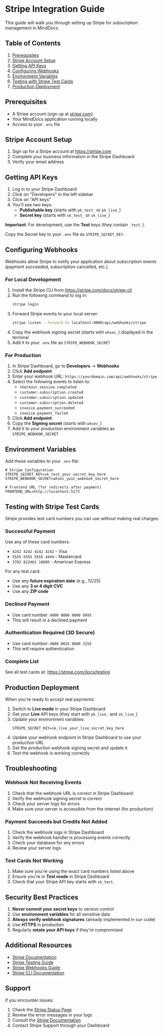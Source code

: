 # Stripe Integration Guide

This guide will walk you through setting up Stripe for subscription management in MindDocs.

## Table of Contents
1. [Prerequisites](#prerequisites)
2. [Stripe Account Setup](#stripe-account-setup)
3. [Getting API Keys](#getting-api-keys)
4. [Configuring Webhooks](#configuring-webhooks)
5. [Environment Variables](#environment-variables)
6. [Testing with Stripe Test Cards](#testing-with-stripe-test-cards)
7. [Production Deployment](#production-deployment)

## Prerequisites

- A Stripe account (sign up at [stripe.com](https://stripe.com))
- Your MindDocs application running locally
- Access to your `.env` file

## Stripe Account Setup

1. Sign up for a Stripe account at https://stripe.com
2. Complete your business information in the Stripe Dashboard
3. Verify your email address

## Getting API Keys

1. Log in to your Stripe Dashboard
2. Click on "Developers" in the left sidebar
3. Click on "API keys"
4. You'll see two keys:
   - **Publishable key** (starts with `pk_test_` or `pk_live_`)
   - **Secret key** (starts with `sk_test_` or `sk_live_`)

**Important**: For development, use the **Test** keys (they contain `_test_`).

Copy the Secret key to your `.env` file as `STRIPE_SECRET_KEY`.

## Configuring Webhooks

Webhooks allow Stripe to notify your application about subscription events (payment succeeded, subscription cancelled, etc.).

### For Local Development

1. Install the Stripe CLI from https://stripe.com/docs/stripe-cli
2. Run the following command to log in:
   ```bash
   stripe login
   ```
3. Forward Stripe events to your local server:
   ```bash
   stripe listen --forward-to localhost:8000/api/webhooks/stripe
   ```
4. Copy the webhook signing secret (starts with `whsec_`) displayed in the terminal
5. Add it to your `.env` file as `STRIPE_WEBHOOK_SECRET`

### For Production

1. In Stripe Dashboard, go to **Developers** → **Webhooks**
2. Click **Add endpoint**
3. Enter your webhook URL: `https://yourdomain.com/api/webhooks/stripe`
4. Select the following events to listen to:
   - `checkout.session.completed`
   - `customer.subscription.created`
   - `customer.subscription.updated`
   - `customer.subscription.deleted`
   - `invoice.payment_succeeded`
   - `invoice.payment_failed`
5. Click **Add endpoint**
6. Copy the **Signing secret** (starts with `whsec_`)
7. Add it to your production environment variables as `STRIPE_WEBHOOK_SECRET`

## Environment Variables

Add these variables to your `.env` file:

```env
# Stripe Configuration
STRIPE_SECRET_KEY=sk_test_your_secret_key_here
STRIPE_WEBHOOK_SECRET=whsec_your_webhook_secret_here

# Frontend URL (for redirects after payment)
FRONTEND_URL=http://localhost:5173
```

## Testing with Stripe Test Cards

Stripe provides test card numbers you can use without making real charges:

### Successful Payment

Use any of these card numbers:
- `4242 4242 4242 4242` - Visa
- `5555 5555 5555 4444` - Mastercard
- `3782 822463 10005` - American Express

For any test card:
- Use any **future expiration date** (e.g., 12/25)
- Use any **3 or 4 digit CVC**
- Use any **ZIP code**

### Declined Payment

- Use card number: `4000 0000 0000 9995`
- This will result in a declined payment

### Authentication Required (3D Secure)

- Use card number: `4000 0025 0000 3155`
- This will require authentication

### Complete List

See all test cards at: https://stripe.com/docs/testing

## Production Deployment

When you're ready to accept real payments:

1. Switch to **Live mode** in your Stripe Dashboard
2. Get your **Live** API keys (they start with `pk_live_` and `sk_live_`)
3. Update your environment variables:
   ```env
   STRIPE_SECRET_KEY=sk_live_your_live_secret_key_here
   ```
4. Update your webhook endpoint in Stripe Dashboard to use your production URL
5. Get the production webhook signing secret and update it
6. Test the webhook is working correctly

## Troubleshooting

### Webhook Not Receiving Events

1. Check that the webhook URL is correct in Stripe Dashboard
2. Verify the webhook signing secret is correct
3. Check your server logs for errors
4. Make sure your server is accessible from the internet (for production)

### Payment Succeeds but Credits Not Added

1. Check the webhook logs in Stripe Dashboard
2. Verify the webhook handler is processing events correctly
3. Check your database for any errors
4. Review your server logs

### Test Cards Not Working

1. Make sure you're using the exact card numbers listed above
2. Ensure you're in **Test mode** in Stripe Dashboard
3. Check that your Stripe API key starts with `sk_test_`

## Security Best Practices

1. **Never commit your secret keys** to version control
2. Use **environment variables** for all sensitive data
3. **Always verify webhook signatures** (already implemented in our code)
4. Use **HTTPS** in production
5. Regularly **rotate your API keys** if they're compromised

## Additional Resources

- [Stripe Documentation](https://stripe.com/docs)
- [Stripe Testing Guide](https://stripe.com/docs/testing)
- [Stripe Webhooks Guide](https://stripe.com/docs/webhooks)
- [Stripe CLI Documentation](https://stripe.com/docs/stripe-cli)

## Support

If you encounter issues:
1. Check the [Stripe Status Page](https://status.stripe.com/)
2. Review the error messages in your logs
3. Consult the [Stripe Documentation](https://stripe.com/docs)
4. Contact Stripe Support through your Dashboard
